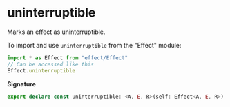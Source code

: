 # uninterruptible

Marks an effect as uninterruptible.

To import and use `uninterruptible` from the "Effect" module:

```ts
import * as Effect from "effect/Effect"
// Can be accessed like this
Effect.uninterruptible
```

**Signature**

```ts
export declare const uninterruptible: <A, E, R>(self: Effect<A, E, R>) => Effect<A, E, R>
```

